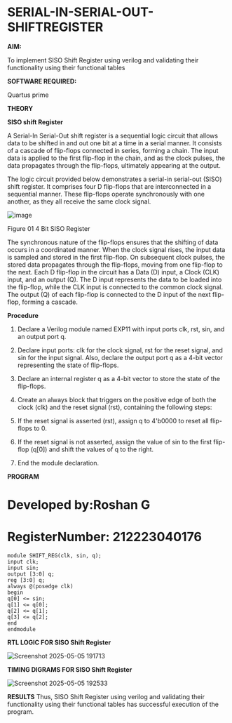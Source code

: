# SERIAL-IN-SERIAL-OUT-SHIFTREGISTER

**AIM:**

To implement  SISO Shift Register using verilog and validating their functionality using their functional tables

**SOFTWARE REQUIRED:**

Quartus prime

**THEORY**

**SISO shift Register**

A Serial-In Serial-Out shift register is a sequential logic circuit that allows data to be shifted in and out one bit at a time in a serial manner. It consists of a cascade of flip-flops connected in series, forming a chain. The input data is applied to the first flip-flop in the chain, and as the clock pulses, the data propagates through the flip-flops, ultimately appearing at the output.

The logic circuit provided below demonstrates a serial-in serial-out (SISO) shift register. It comprises four D flip-flops that are interconnected in a sequential manner. These flip-flops operate synchronously with one another, as they all receive the same clock signal.

![image](https://github.com/naavaneetha/SERIAL-IN-SERIAL-OUT-SHIFTREGISTER/assets/154305477/e81c4072-37f9-46c6-8145-566764b74c3a)

Figure 01 4 Bit SISO Register

The synchronous nature of the flip-flops ensures that the shifting of data occurs in a coordinated manner. When the clock signal rises, the input data is sampled and stored in the first flip-flop. On subsequent clock pulses, the stored data propagates through the flip-flops, moving from one flip-flop to the next.
Each D flip-flop in the circuit has a Data (D) input, a Clock (CLK) input, and an output (Q). The D input represents the data to be loaded into the flip-flop, while the CLK input is connected to the common clock signal. The output (Q) of each flip-flop is connected to the D input of the next flip-flop, forming a cascade.

**Procedure**

1. Declare a Verilog module named EXP11 with input ports clk, rst, sin, and an output port q.

2. Declare input ports: clk for the clock signal, rst for the reset signal, and sin for the input signal. Also, declare the output port q as a 4-bit vector representing the state of flip-flops.

3. Declare an internal register q as a 4-bit vector to store the state of the flip-flops.

4. Create an always block that triggers on the positive edge of both the clock (clk) and the reset signal (rst), containing the following steps:

5. If the reset signal is asserted (rst), assign q to 4'b0000 to reset all flip-flops to 0.

6. If the reset signal is not asserted, assign the value of sin to the first flip-flop (q[0]) and shift the values of q to the right.

7. End the module declaration.

**PROGRAM**

# Developed by:Roshan G
# RegisterNumber: 212223040176

```
module SHIFT_REG(clk, sin, q);
input clk;
input sin;
output [3:0] q;
reg [3:0] q;
always @(posedge clk)
begin
q[0] <= sin;
q[1] <= q[0];
q[2] <= q[1];
q[3] <= q[2];
end
endmodule
```


**RTL LOGIC FOR SISO Shift Register**

![Screenshot 2025-05-05 191713](https://github.com/user-attachments/assets/246ef864-abef-486a-80ca-e41045d11233)

**TIMING DIGRAMS FOR SISO Shift Register**

![Screenshot 2025-05-05 192533](https://github.com/user-attachments/assets/854fd58b-48a8-4b10-89c1-5b0b284e3e91)


**RESULTS**
Thus, SISO Shift Register using verilog and validating their functionality using their functional tables has successful execution of the program.
